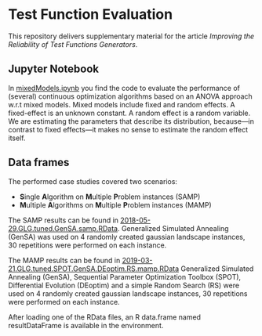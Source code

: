 # Test Function Evaluation
This repository delivers supplementary material for the article *Improving the Reliability of Test Functions Generators*.

## Jupyter Notebook
In [mixedModels.ipynb](mixedModels.ipynb) you find the code to evaluate the performance of (several) continuous optimization algorithms based on an ANOVA approach w.r.t mixed models.
Mixed models include fixed and random effects.
A fixed-effect is an unknown constant. A random effect is a random variable.
We are estimating the parameters that describe its distribution, because—in contrast to fixed effects—it makes no sense to estimate the random effect itself.

## Data frames
The performed case studies covered two scenarios:
- **S**ingle **A**lgorithm on **M**ultiple **P**roblem instances (SAMP)
- **M**ultiple **A**lgorithms on **M**ultiple **P**roblem instances (MAMP)

The SAMP results can be found in [2018-05-29.GLG.tuned.GenSA.samp.RData](data/2018-05-29.GLG.tuned.GenSA.samp.RData).
Generalized Simulated Annealing (GenSA) was used on 4 randomly created gaussian landscape instances, 30 repetitions were performed on each instance.

The MAMP results can be found in [2019-03-21.GLG.tuned.SPOT.GenSA.DEoptim.RS.mamp.RData](data/2019-03-21.GLG.tuned.SPOT.GenSA.DEoptim.RS.mamp.RData)
Generalized Simulated Annealing (GenSA), Sequential Parameter Optimization Toolbox (SPOT), Differential Evolution (DEoptim) and a simple Random Search (RS) were used on 4 randomly created gaussian landscape instances, 30 repetitions were performed on each instance.

After loading one of the RData files, an R data.frame named resultDataFrame is available in the environment.
